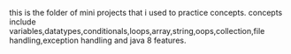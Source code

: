 this is the folder of mini projects that i used to practice concepts.
concepts include variables,datatypes,conditionals,loops,array,string,oops,collection,file handling,exception handling and java 8 features.
